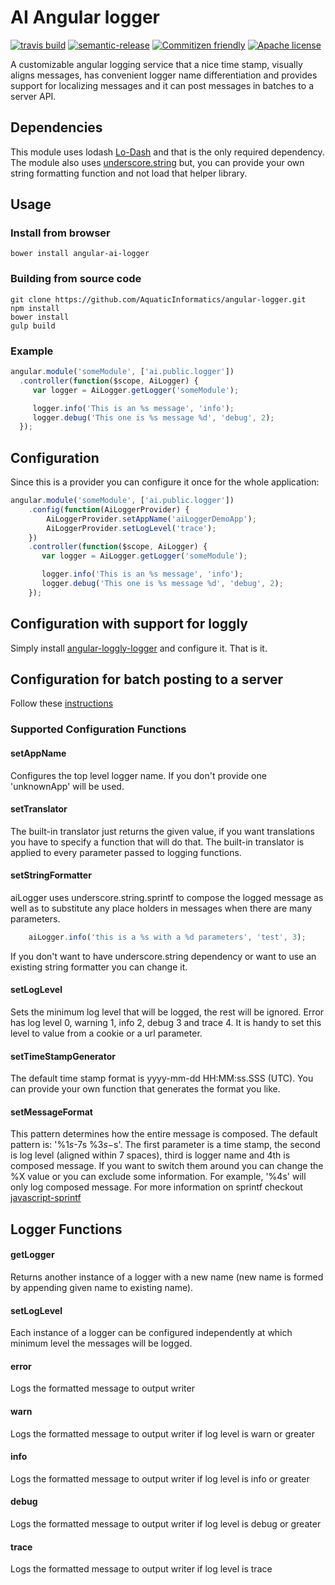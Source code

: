 # AI Angular logger
[![travis build](https://img.shields.io/travis/AquaticInformatics/angular-logger.svg)](https://travis-ci.org/AquaticInformatics/angular-logger)
[![semantic-release](https://img.shields.io/badge/%20%20%F0%9F%93%A6%F0%9F%9A%80-semantic--release-e10079.svg)](https://github.com/semantic-release/semantic-release)
[![Commitizen friendly](https://img.shields.io/badge/commitizen-friendly-brightgreen.svg)](http://commitizen.github.io/cz-cli/)
[![Apache license](http://img.shields.io/badge/license-APACHE2-blue.svg)](http://www.apache.org/licenses/LICENSE-2.0)

A customizable angular logging service that a nice time stamp, visually aligns messages, has convenient logger name differentiation and provides support for localizing messages and it can post messages in batches to a server API.

## Dependencies
This module uses lodash [Lo-Dash](https://github.com/lodash/lodash) and that is the only required dependency.  The module also uses [underscore.string](https://github.com/epeli/underscore.string) but, you can provide your own string formatting function and not load that helper library.

## Usage

### Install from browser
    bower install angular-ai-logger

### Building from source code
    git clone https://github.com/AquaticInformatics/angular-logger.git
    npm install
    bower install
    gulp build


### Example
```javascript
angular.module('someModule', ['ai.public.logger'])
  .controller(function($scope, AiLogger) {
     var logger = AiLogger.getLogger('someModule');

     logger.info('This is an %s message', 'info');
     logger.debug('This one is %s message %d', 'debug', 2);
  });
```

## Configuration

Since this is a provider you can configure it once for the whole application:

```javascript
angular.module('someModule', ['ai.public.logger'])
    .config(function(AiLoggerProvider) {
        AiLoggerProvider.setAppName('aiLoggerDemoApp');
        AiLoggerProvider.setLogLevel('trace');
    })
    .controller(function($scope, AiLogger) {
       var logger = AiLogger.getLogger('someModule');

       logger.info('This is an %s message', 'info');
       logger.debug('This one is %s message %d', 'debug', 2);
    });
```

## Configuration with support for loggly

Simply install [angular-loggly-logger](https://github.com/ajbrown/angular-loggly-logger) and configure it.  That is it.

## Configuration for batch posting to a server

Follow these [instructions](https://github.com/AquaticInformatics/angular-logger/blob/master/server-configuration.md)

### Supported Configuration Functions

#### setAppName
Configures the top level logger name.  If you don't provide one 'unknownApp' will be used.

#### setTranslator
The built-in translator just returns the given value, if you want translations you have to specify a function that will do that.  The built-in translator is applied to every parameter passed to logging functions.

#### setStringFormatter
aiLogger uses underscore.string.sprintf to compose the logged message as well as to substitute any place holders in messages when there are many parameters.

```javascript
    aiLogger.info('this is a %s with a %d parameters', 'test', 3);
```
If you don't want to have underscore.string dependency or want to use an existing string formatter you can change it.

#### setLogLevel
Sets the minimum log level that will be logged, the rest will be ignored.  Error has log level 0, warning 1, info 2, debug 3 and trace 4.  It is handy to set this level to value from a cookie or a url parameter.

#### setTimeStampGenerator
The default time stamp format is yyyy-mm-dd HH:MM:ss.SSS (UTC).  You can provide your own function that generates the format you like.

#### setMessageFormat
This pattern determines how the entire message is composed.  The default pattern is: '%1$s  %2$-7s  %3$s - %4$s'.
The first parameter is a time stamp, the second is log level (aligned within 7 spaces), third is logger name and 4th is composed message.  If you want to switch them around you can change the %X value or you can exclude some information.  For example, '%4s' will only log composed message.  For more information on sprintf checkout
[javascript-sprintf](http://www.diveintojavascript.com/projects/javascript-sprintf)

## Logger Functions

#### getLogger
Returns another instance of a logger with a new name (new name is formed by appending given name to existing name).  

#### setLogLevel
Each instance of a logger can be configured independently at which minimum level the messages will be logged.

#### error
Logs the formatted message to output writer

#### warn
Logs the formatted message to output writer if log level is warn or greater

#### info
Logs the formatted message to output writer if log level is info or greater

#### debug
Logs the formatted message to output writer if log level is debug or greater

#### trace
Logs the formatted message to output writer if log level is trace
